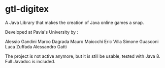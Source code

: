 # gtl-digitex
A Java Library that makes the creation of Java online games a snap.

Developed at Pavia's University by :

Alessio Gandini
Marco Dagrada
Mauro Maiocchi
Eric Villa
Simone Guasconi
Luca Zuffada
Alessandro Gatti

The project is not active anymore, but it is still be usable, tested with Java 8.
Full Javadoc is included.
